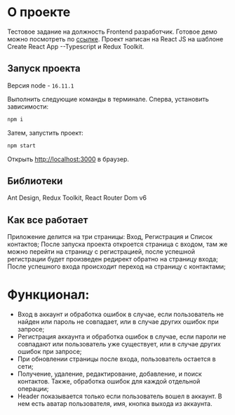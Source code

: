 # О проекте

Тестовое задание на должность Frontend разработчик.
Готовое демо можно посмотреть по [ссылке](https://paavveel.github.io/contact-list-react-redux-ts/).
Проект написан на React JS на шаблоне Create React App --Typescript и Redux Toolkit.

## Запуск проекта

Версия node - `16.11.1`

Выполнить следующие команды в терминале.
Сперва, установить зависимости:

```bash
npm i
```

Затем, запустить проект:

```bash
npm start
```

Открыть [http://localhost:3000](http://localhost:3000) в браузер.

## Библиотеки

Ant Design, Redux Toolkit, React Router Dom v6

## Как все работает

Приложение делится на три страницы: Вход, Регистрация и Список контактов;
После запуска проекта откроется страница с входом, там же можно перейти на страницу с регистрацией, после успешной регистрации будет произведен редирект обратно на страницу входа;
После успешного входа происходит переход на страницу с контактами;

# Функционал:

- Вход в аккаунт и обработка ошибок в случае, если пользователь не найден или пароль не совпадает, или в случае других ошибок при запросе;
- Регистрация аккаунта и обработка ошибок в случае, если пароли не совпадают или пользователь уже существует, или в случае других ошибок при запросе;
- При обновлении страницы после входа, пользователь остается в сети;
- Получение, удаление, редактирование, добавление, и поиск контактов. Также, обработка ошибок для каждой отдельной операции;
- Header показывается только если пользователь вошел в аккаунт. В нем есть аватар пользователя, имя, кнопка выхода из аккаунта.
